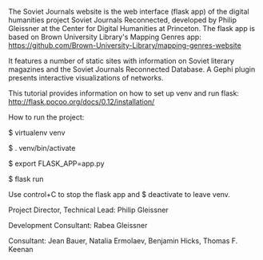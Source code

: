 The Soviet Journals website is the web interface (flask app) of the digital humanities project Soviet Journals Reconnected, developed by Philip Gleissner at the Center for Digital Humanities at Princeton. The flask app is based on Brown University Library's Mapping Genres app: https://github.com/Brown-University-Library/mapping-genres-website

It features a number of static sites with information on Soviet literary magazines and the Soviet Journals Reconnected Database. A Gephi plugin presents interactive visualizations of networks.

This tutorial provides information on how to set up venv and run flask: http://flask.pocoo.org/docs/0.12/installation/


How to run the project:


$ virtualenv venv

$ . venv/bin/activate

$ export FLASK_APP=app.py

$ flask run

Use control+C to stop the flask app and $ deactivate to leave venv.


Project Director, Technical Lead: Philip Gleissner

Development Consultant: Rabea Gleissner

Consultant: Jean Bauer, Natalia Ermolaev, Benjamin Hicks, Thomas F. Keenan

